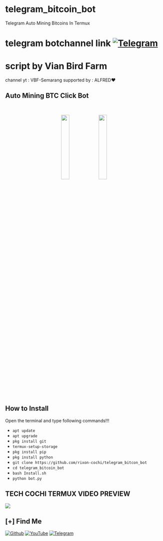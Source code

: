 # telegram_bitcoin_bot

Telegram Auto Mining Bitcoins In Termux

# telegram botchannel link [![Telegram](https://img.shields.io/badge/telegram-TECH--COCHI-green?style=for-the-badge&logo=telegram)](https://t.me/BitcoinClick_bot?start)

# script by Vian Bird Farm

channel yt : VBF-Semarang
supported by : ALFRED❤️

## Auto Mining BTC Click Bot

<br>
<p align="center">
<img width="23%" src="20200425_125720.png"/>
<img width="23%" src="IMG_20200507_224306.jpg"/>
</p>

## How to Install

Open the terminal and type following commands!!!

* ```apt update```
* ```apt upgrade```
* ```pkg install git```
* ```termux-setup-storage```
* ```pkg install pip```
* ```pkg install python```
* ```git clone https://github.com/rixon-cochi/telegram_bitcon_bot```
* ```cd telegram_bitcoin_bot```
* ```bash Install.sh```
* ```python bot.py```

## TECH COCHI TERMUX VIDEO PREVIEW

![](Telebot.gif)


## [+] Find Me

[![Github](https://img.shields.io/badge/Github-TECH--COCHI-green?style=for-the-badge&logo=github)](https://github.com/rixon-cochi)
[![YouTube](https://img.shields.io/badge/youtube-TECH--COCHI-green?style=for-the-badge&logo=youtube)](https://www.youtube.com/techcochi2)
[![Telegram](https://img.shields.io/badge/telegram-TECH--COCHI-green?style=for-the-badge&logo=telegram)](https://t.me/techcochiyoutuber)
 



